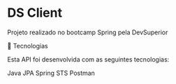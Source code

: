 # DS Client
Projeto realizado no bootcamp Spring pela DevSuperior


🚀 Tecnologias

Esta API foi desenvolvida com as seguintes tecnologias:

Java
JPA
Spring
STS
Postman


